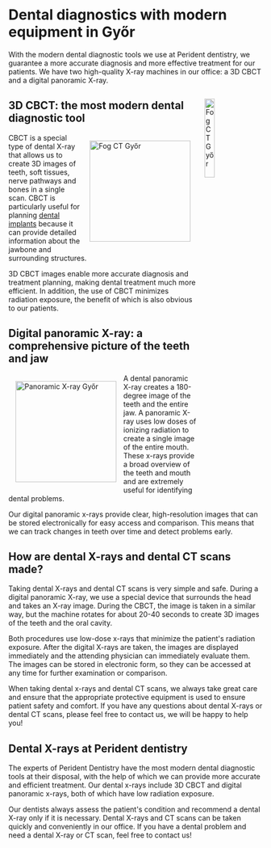 # Dental diagnostics with modern equipment in Győr
With the modern dental diagnostic tools we use at Perident dentistry, we guarantee a more accurate diagnosis and more effective treatment for our patients. We have two high-quality X-ray machines in our office: a 3D CBCT and a digital panoramic X-ray.

<img src="/img/dental-cbct.jpeg" alt="Fog CT Győr" classname="hidden lg:flex" width="20%" height="auto" style="float: right; margin: 14px ;"/>

## 3D CBCT: the most modern dental diagnostic tool
<img src="/img/dental-cbct.jpeg" alt="Fog CT Győr" classname="block lg:hidden" width="200" height="auto" style="float: right; margin: 14px;"/>

CBCT is a special type of dental X-ray that allows us to create 3D images of teeth, soft tissues, nerve pathways and bones in a single scan. CBCT is particularly useful for planning [dental implants](/dental-services/cosmetic-dentistry/dental-implants-gyor) because it can provide detailed information about the jawbone and surrounding structures.

3D CBCT images enable more accurate diagnosis and treatment planning, making dental treatment much more efficient. In addition, the use of CBCT minimizes radiation exposure, the benefit of which is also obvious to our patients.

## Digital panoramic X-ray: a comprehensive picture of the teeth and jaw

<img src="/img/panoramic-xray.jpg" alt="Panoramic X-ray Győr" width="200" height="auto" style="float: left; margin: 14px;"/>

A dental panoramic X-ray creates a 180-degree image of the teeth and the entire jaw. A panoramic X-ray uses low doses of ionizing radiation to create a single image of the entire mouth. These x-rays provide a broad overview of the teeth and mouth and are extremely useful for identifying dental problems.

Our digital panoramic x-rays provide clear, high-resolution images that can be stored electronically for easy access and comparison. This means that we can track changes in teeth over time and detect problems early.

## How are dental X-rays and dental CT scans made?
Taking dental X-rays and dental CT scans is very simple and safe. During a digital panoramic X-ray, we use a special device that surrounds the head and takes an X-ray image. During the CBCT, the image is taken in a similar way, but the machine rotates for about 20-40 seconds to create 3D images of the teeth and the oral cavity.

Both procedures use low-dose x-rays that minimize the patient's radiation exposure. After the digital X-rays are taken, the images are displayed immediately and the attending physician can immediately evaluate them. The images can be stored in electronic form, so they can be accessed at any time for further examination or comparison.

When taking dental x-rays and dental CT scans, we always take great care and ensure that the appropriate protective equipment is used to ensure patient safety and comfort. If you have any questions about dental X-rays or dental CT scans, please feel free to contact us, we will be happy to help you!

## Dental X-rays at Perident dentistry
The experts of Perident Dentistry have the most modern dental diagnostic tools at their disposal, with the help of which we can provide more accurate and efficient treatment. Our dental x-rays include 3D CBCT and digital panoramic x-rays, both of which have low radiation exposure.

Our dentists always assess the patient's condition and recommend a dental X-ray only if it is necessary. Dental X-rays and CT scans can be taken quickly and conveniently in our office. If you have a dental problem and need a dental X-ray or CT scan, feel free to contact us!